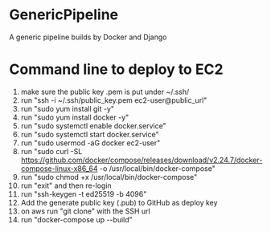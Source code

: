 # GenericPipeline
A generic pipeline builds by Docker and Django

# Command line to deploy to EC2
1. make sure the public key .pem is put under ~/.ssh/
2. run "ssh -i ~/.ssh/public_key.pem ec2-user@public_url"
3. run "sudo yum install git -y"
4. run "sudo yum install docker -y"
5. run "sudo systemctl enable docker.service"
6. run "sudo systemctl start docker.service"
7. run "sudo usermod -aG docker ec2-user"
8. run "sudo curl -SL https://github.com/docker/compose/releases/download/v2.24.7/docker-compose-linux-x86_64 -o /usr/local/bin/docker-compose"
9. run "sudo chmod +x /usr/local/bin/docker-compose"
10. run "exit" and then re-login
11. run "ssh-keygen -t ed25519 -b 4096"
12. Add the generate public key (.pub) to GitHub as deploy key
13. on aws run "git clone" with the SSH url
14. run "docker-compose up --build"